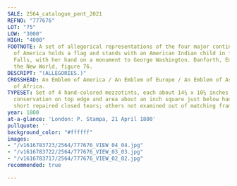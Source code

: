 ```yaml
---
SALE: 2564_catalogue_pent_2021
REFNO: "777676"
LOT: "75"
LOW: "3000"
HIGH: "4000"
FOOTNOTE: A set of allegorical representations of the four major continents. The figure
  of America holds a flag and stands with an American Indian child in front of Niagara
  Falls, with her hand on a monument to George Washington. Danforth, Encountering
  the New World, figure 76.
DESCRIPT: "(ALLEGORIES.)"
CROSSHEAD: An Emblem of America / An Emblem of Europe / An Emblem of Asia / An Emblem
  of Africa.
TYPESET: Set of 4 hand-colored mezzotints, each about 14¼ x 10¼ inches; America with
  conservation on top edge and area about an inch square just below hand, several
  short repaired closed tears; others not examined out of matching frames.
year: 1800
at-a-glance: 'London: P. Stampa, 21 April 1800'
pullquote: ''
background_color: "#ffffff"
images:
- "/v1616783723/2564/777676_VIEW_04_04.jpg"
- "/v1616783722/2564/777676_VIEW_03_03.jpg"
- "/v1616783717/2564/777676_VIEW_02_02.jpg"
recommended: true

---
```

